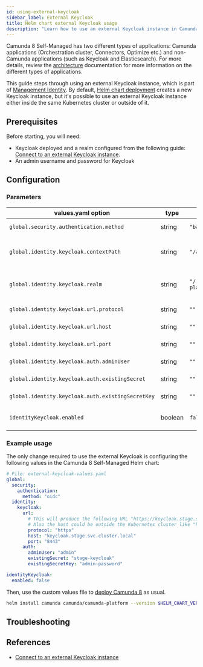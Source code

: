 ```yaml
---
id: using-external-keycloak
sidebar_label: External Keycloak
title: Helm chart external Keycloak usage
description: "Learn how to use an external Keycloak instance in Camunda 8 Self-Managed deployment."
---
```


Camunda 8 Self-Managed has two different types of applications: Camunda applications (Orchestration cluster, Connectors, Optimize etc.) and non-Camunda applications (such as Keycloak and Elasticsearch). For more details, review the [architecture](../../../about-self-managed.md#architecture) documentation for more information on the different types of applications.

This guide steps through using an external Keycloak instance, which is part of [Management Identity](/self-managed/components/management-identity/overview.md). By default, [Helm chart deployment](../install.md) creates a new Keycloak instance, but it's possible to use an external Keycloak instance either inside the same Kubernetes cluster or outside of it.

## Prerequisites

Before starting, you will need:

- Keycloak deployed and a realm configured from the following guide: [Connect to an external Keycloak instance](/self-managed/components/management-identity/configuration/connect-to-an-existing-keycloak.md).
- An admin username and password for Keycloak

## Configuration

### Parameters

| values.yaml option                                | type    | default                      | description                                                                          |
| ------------------------------------------------- | ------- | ---------------------------- | ------------------------------------------------------------------------------------ |
| `global.security.authentication.method`           | string  | `"basic"`                    | Type of authentication (basic or oidc)                                               |
| `global.identity.keycloak.contextPath`            | string  | `"/auth"`                    | Keycloak url path prefix. "/auth" means all urls start with http://hostname/auth/... |
| `global.identity.keycloak.realm`                  | string  | `"/realms/camunda-platform"` | Keycloak realm (must start with "/realms/" followed by the name of the realm)        |
| `global.identity.keycloak.url.protocol`           | string  | `""`                         | Keycloak url scheme (http or https)                                                  |
| `global.identity.keycloak.url.host`               | string  | `""`                         | Hostname of Keycloak instance                                                        |
| `global.identity.keycloak.url.port`               | string  | `""`                         | Port number of Keycloak                                                              |
| `global.identity.keycloak.auth.adminUser`         | string  | `""`                         | Name of the admin user for Keycloak                                                  |
| `global.identity.keycloak.auth.existingSecret`    | string  | `""`                         | Name of Kubernetes Secret contianing                                                 |
| `global.identity.keycloak.auth.existingSecretKey` | string  | `""`                         | Hostname of the database                                                             |
| `identityKeycloak.enabled`                        | boolean | `false`                      | Enables or disables keycloak installed as a subchart                                 |

### Example usage

The only change required to use the external Keycloak is configuring the following values in the Camunda 8 Self-Managed Helm chart:

```yaml
# File: external-keycloak-values.yaml
global:
  security:
    authentication:
      method: "oidc"
  identity:
    keycloak:
      url:
        # This will produce the following URL "https://keycloak.stage.svc.cluster.local:8443".
        # Also the host could be outside the Kubernetes cluster like "keycloak.stage.example.com".
        protocol: "https"
        host: "keycloak.stage.svc.cluster.local"
        port: "8443"
      auth:
        adminUser: "admin"
        existingSecret: "stage-keycloak"
        existingSecretKey: "admin-password"

identityKeycloak:
  enabled: false
```

Then, use the custom values file to [deploy Camunda 8](../install.md) as usual.

```sh
helm install camunda camunda/camunda-platform --version $HELM_CHART_VERSION -f external-keycloak-values.yaml
```

## Troubleshooting

## References

- [Connect to an external Keycloak instance](/self-managed/components/management-identity/configuration/connect-to-an-existing-keycloak.md)

